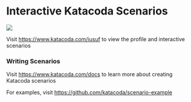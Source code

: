 # Interactive Katacoda Scenarios

[![](http://shields.katacoda.com/katacoda/iusuf/count.svg)](https://www.katacoda.com/iusuf "Get your profile on Katacoda.com")

Visit https://www.katacoda.com/iusuf to view the profile and interactive scenarios

### Writing Scenarios
Visit https://www.katacoda.com/docs to learn more about creating Katacoda scenarios

For examples, visit https://github.com/katacoda/scenario-example
